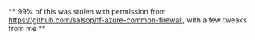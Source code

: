 ** 99% of this was stolen with permission from https://github.com/salsop/tf-azure-common-firewall, with a few tweaks from me **
